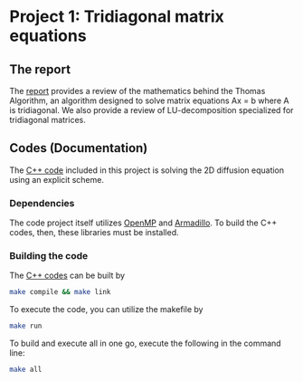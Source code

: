# Project 1: Tridiagonal matrix equations

## The report
The [report](https://github.com/reneaas/ComputationalPhysics/blob/master/projects/project5/report/Project_1.pdf)
provides a review of the mathematics behind the Thomas Algorithm,
an algorithm designed to solve matrix equations Ax = b where A is tridiagonal.
We also provide a review of LU-decomposition specialized for tridiagonal matrices.


## Codes (Documentation)
The [C++ code](./codes/cpp) included in this project is solving the 2D diffusion equation using an explicit scheme.

### Dependencies

The code project itself utilizes [OpenMP](https://www.openmp.org) and [Armadillo](http://arma.sourceforge.net).
To build the C++ codes, then, these libraries must be installed.

### Building the code

The [C++ codes](./codes/cpp) can be built by

```sh
make compile && make link
```

To execute the code, you can utilize the makefile by

```sh
make run
```

To build and execute all in one go, execute the following in the command line:

```sh
make all
```
